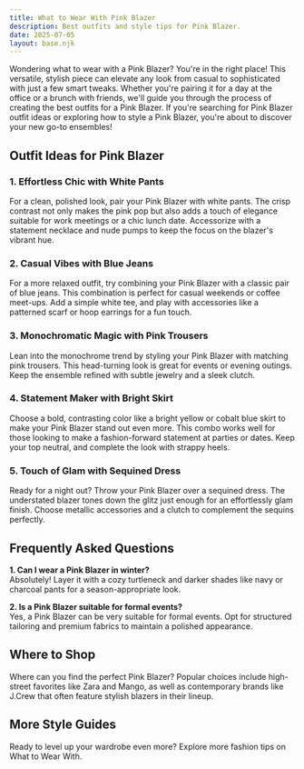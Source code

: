 ```yaml
---  
title: What to Wear With Pink Blazer  
description: Best outfits and style tips for Pink Blazer.  
date: 2025-07-05  
layout: base.njk  
---
```


Wondering what to wear with a Pink Blazer? You're in the right place! This versatile, stylish piece can elevate any look from casual to sophisticated with just a few smart tweaks. Whether you're pairing it for a day at the office or a brunch with friends, we'll guide you through the process of creating the best outfits for a Pink Blazer. If you're searching for Pink Blazer outfit ideas or exploring how to style a Pink Blazer, you're about to discover your new go-to ensembles!

## Outfit Ideas for Pink Blazer

### 1. Effortless Chic with White Pants  
For a clean, polished look, pair your Pink Blazer with white pants. The crisp contrast not only makes the pink pop but also adds a touch of elegance suitable for work meetings or a chic lunch date. Accessorize with a statement necklace and nude pumps to keep the focus on the blazer's vibrant hue.

### 2. Casual Vibes with Blue Jeans  
For a more relaxed outfit, try combining your Pink Blazer with a classic pair of blue jeans. This combination is perfect for casual weekends or coffee meet-ups. Add a simple white tee, and play with accessories like a patterned scarf or hoop earrings for a fun touch.

### 3. Monochromatic Magic with Pink Trousers  
Lean into the monochrome trend by styling your Pink Blazer with matching pink trousers. This head-turning look is great for events or evening outings. Keep the ensemble refined with subtle jewelry and a sleek clutch.

### 4. Statement Maker with Bright Skirt  
Choose a bold, contrasting color like a bright yellow or cobalt blue skirt to make your Pink Blazer stand out even more. This combo works well for those looking to make a fashion-forward statement at parties or dates. Keep your top neutral, and complete the look with strappy heels.

### 5. Touch of Glam with Sequined Dress  
Ready for a night out? Throw your Pink Blazer over a sequined dress. The understated blazer tones down the glitz just enough for an effortlessly glam finish. Choose metallic accessories and a clutch to complement the sequins perfectly.

## Frequently Asked Questions

**1. Can I wear a Pink Blazer in winter?**  
Absolutely! Layer it with a cozy turtleneck and darker shades like navy or charcoal pants for a season-appropriate look.

**2. Is a Pink Blazer suitable for formal events?**  
Yes, a Pink Blazer can be very suitable for formal events. Opt for structured tailoring and premium fabrics to maintain a polished appearance.

## Where to Shop

Where can you find the perfect Pink Blazer? Popular choices include high-street favorites like Zara and Mango, as well as contemporary brands like J.Crew that often feature stylish blazers in their lineup. 

## More Style Guides

Ready to level up your wardrobe even more? Explore more fashion tips on What to Wear With.